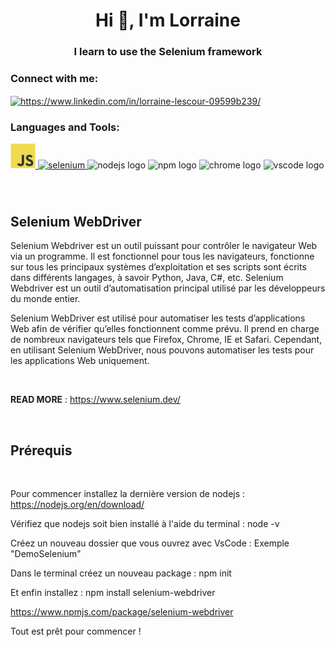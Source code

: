 <h1 align="center">Hi 👋, I'm Lorraine</h1>
<h3 align="center">I learn to use the Selenium framework</h3>

<h3 align="left">Connect with me:</h3>
<p align="left">
<a href="https://www.linkedin.com/in/lorraine-lescour-09599b239/" target="blank"><img align="center" src="https://raw.githubusercontent.com/rahuldkjain/github-profile-readme-generator/master/src/images/icons/Social/linked-in-alt.svg" alt="https://www.linkedin.com/in/lorraine-lescour-09599b239/" height="30" width="40" /></a>
</p>

<h3 align="left">Languages and Tools:</h3>
<p align="left"> <a href="https://developer.mozilla.org/en-US/docs/Web/JavaScript" target="_blank" rel="noreferrer"> <img src="https://raw.githubusercontent.com/devicons/devicon/master/icons/javascript/javascript-original.svg" alt="javascript" width="40" height="40"/> </a> <a href="https://www.selenium.dev" target="_blank" rel="noreferrer"> <img src="https://raw.githubusercontent.com/detain/svg-logos/780f25886640cef088af994181646db2f6b1a3f8/svg/selenium-logo.svg" alt="selenium" width="40" height="40"/> </a> 
  <img src="https://cdn.jsdelivr.net/gh/devicons/devicon/icons/nodejs/nodejs-original.svg" height="40" width="52" alt="nodejs logo"  />
  <img src="https://cdn.jsdelivr.net/gh/devicons/devicon/icons/npm/npm-original-wordmark.svg" height="40" width="52" alt="npm logo"  />
  <img src="https://cdn.jsdelivr.net/gh/devicons/devicon/icons/chrome/chrome-original.svg" height="40" width="52" alt="chrome logo"  />
  <img src="https://cdn.jsdelivr.net/gh/devicons/devicon/icons/vscode/vscode-original.svg" height="40" width="52" alt="vscode logo"  /></p>

###

<br>

<h2>Selenium WebDriver</h2>

 <p>Selenium Webdriver est un outil puissant pour contrôler le navigateur Web via un programme. Il est fonctionnel pour tous les 
 navigateurs, fonctionne sur tous les principaux systèmes d’exploitation et ses scripts sont écrits dans différents langages, à savoir Python, Java, C#, etc. Selenium Webdriver est un outil d’automatisation principal utilisé par les développeurs du monde entier.</p>

<p>Selenium WebDriver est utilisé pour automatiser les tests d’applications Web afin de vérifier qu’elles fonctionnent comme prévu. Il prend en charge de nombreux navigateurs tels que Firefox, Chrome, IE et Safari. Cependant, en utilisant Selenium WebDriver, nous pouvons automatiser les tests pour les applications Web uniquement.</p>

<br>

__READ MORE__ : https://www.selenium.dev/

<br>

<h2>Prérequis</h2>

<br>

Pour commencer installez la dernière version de nodejs : https://nodejs.org/en/download/
<p>Vérifiez que nodejs soit bien installé à l'aide du terminal : node -v</p>
<p>Créez un nouveau dossier que vous ouvrez avec VsCode : Exemple "DemoSelenium"</p>
<p>Dans le terminal créez un nouveau package : npm init</p>
<p>Et enfin installez : npm install selenium-webdriver</p> 

https://www.npmjs.com/package/selenium-webdriver

<p>Tout est prêt pour commencer !</p>





